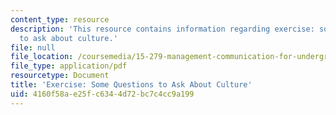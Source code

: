 ```yaml
---
content_type: resource
description: 'This resource contains information regarding exercise: some questions
  to ask about culture.'
file: null
file_location: /coursemedia/15-279-management-communication-for-undergraduates-fall-2012/4160f58ae25fc6344d72bc7c4cc9a199_MIT15_279F12_cultureQustns.pdf
file_type: application/pdf
resourcetype: Document
title: 'Exercise: Some Questions to Ask About Culture'
uid: 4160f58a-e25f-c634-4d72-bc7c4cc9a199
---
```

